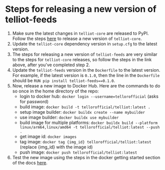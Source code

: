 # Steps for releasing a new version of telliot-feeds

1. Make sure the latest changes in `telliot-core` are released to PyPI. Follow the steps [here](https://tellor-io.github.io/telliot-core/contributing/#new-release-processchecklist) to release a new version of `telliot-core`.
2. Update the `telliot-core` dependency version in `setup.cfg` to the latest version.
3. The steps for releasing a new version of `telliot-feeds` are very similar to the steps for `telliot-core` releases, so follow the steps in the link above, after you've completed step 2.
4. Update the `telliot-feeds` version in the `Dockerfile` to the latest version. For example, if the latest version is `0.1.0`, then the line in the `Dockerfile` should be `RUN pip install telliot-feeds==0.1.0`.
5. Now, release a new image to Docker Hub. Here are the commands to do so once in the home directory of the repo:
    - login to docker hub: `docker login --username=tellorofficial` (asks for password)
    - build image: `docker build -t tellorofficial/telliot:latest .`
    - setup image builder: `docker buildx create --name mybuilder`
    - use image builder: `docker buildx use mybuilder`
    - build image for multiple platforms: `docker buildx build --platform linux/arm64,linux/amd64 -t tellorofficial/telliot:latest --push .`
    - get image id: `docker images`
    - tag image: `docker tag {img_id} tellorofficial/telliot:latest` (replace {img_id} with the image id)
    - push image: `docker push tellorofficial/telliot:latest`
6. Test the new image using the steps in the docker getting started section of the docs [here](https://tellor-io.github.io/telliot-feeds/getting-started/#optional-docker-setup).
